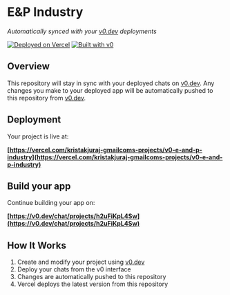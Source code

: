 # E&P Industry

*Automatically synced with your [v0.dev](https://v0.dev) deployments*

[![Deployed on Vercel](https://img.shields.io/badge/Deployed%20on-Vercel-black?style=for-the-badge&logo=vercel)](https://vercel.com/kristakjuraj-gmailcoms-projects/v0-e-and-p-industry)
[![Built with v0](https://img.shields.io/badge/Built%20with-v0.dev-black?style=for-the-badge)](https://v0.dev/chat/projects/h2uFiKpL4Sw)

## Overview

This repository will stay in sync with your deployed chats on [v0.dev](https://v0.dev).
Any changes you make to your deployed app will be automatically pushed to this repository from [v0.dev](https://v0.dev).

## Deployment

Your project is live at:

**[https://vercel.com/kristakjuraj-gmailcoms-projects/v0-e-and-p-industry](https://vercel.com/kristakjuraj-gmailcoms-projects/v0-e-and-p-industry)**

## Build your app

Continue building your app on:

**[https://v0.dev/chat/projects/h2uFiKpL4Sw](https://v0.dev/chat/projects/h2uFiKpL4Sw)**

## How It Works

1. Create and modify your project using [v0.dev](https://v0.dev)
2. Deploy your chats from the v0 interface
3. Changes are automatically pushed to this repository
4. Vercel deploys the latest version from this repository